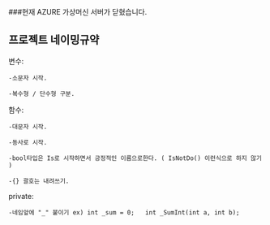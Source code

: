 ###현재 AZURE 가상머신 서버가 닫혔습니다.



## 프로젝트 네이밍규약


변수:


	-소문자 시작.

	-복수형 / 단수형 구분.	

	

함수:


	-대문자 시작.

	-동사로 시작.

	-bool타입은 Is로 시작하면서 긍정적인 이름으로한다. ( IsNotDo() 이런식으로 하지 않기 ) 
	
	-{} 괄호는 내려쓰기.
	




private:


	-네임앞에 "_" 붙이기 ex) int _sum = 0;   int _SumInt(int a, int b);



